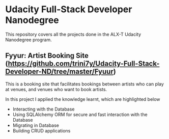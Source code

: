 # Udacity Full-Stack Developer Nanodegree
This repository covers all the projects done in the ALX-T Udacity Nanodegree program. 

## Fyyur: Artist Booking Site (https://github.com/trini7y/Udacity-Full-Stack-Developer-ND/tree/master/Fyuur)
This is a booking site that facilitates bookings between artists who can play at venues, and venues who want to book artists.

In this project I applied the knowledge learnt, which are highlighted below

+ Interacting with the Database
+ Using SQLAlchemy ORM for secure and fast interaction with the Database
+ Migrating in Database 
+ Building CRUD applications

